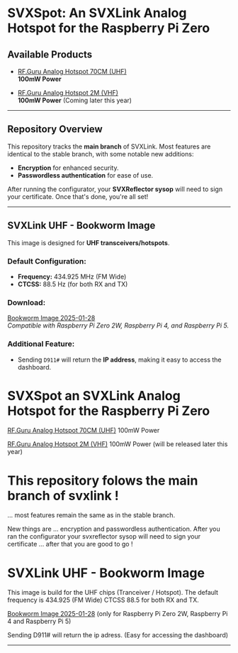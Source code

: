 # SVXSpot: An SVXLink Analog Hotspot for the Raspberry Pi Zero

## Available Products

- [RF.Guru Analog Hotspot 70CM (UHF)](https://shop.rf.guru/products/2025-ce-041-u)  
  **100mW Power**

- [RF.Guru Analog Hotspot 2M (VHF)](https://shop.rf.guru/products/2025-ce-041-v)  
  **100mW Power** (Coming later this year)

---

## Repository Overview

This repository tracks the **main branch** of SVXLink. Most features are identical to the stable branch, with some notable new additions:

- **Encryption** for enhanced security.
- **Passwordless authentication** for ease of use.  

After running the configurator, your **SVXReflector sysop** will need to sign your certificate. Once that's done, you're all set!

---

## SVXLink UHF - Bookworm Image

This image is designed for **UHF transceivers/hotspots**.  

### Default Configuration:
- **Frequency:** 434.925 MHz (FM Wide)
- **CTCSS:** 88.5 Hz (for both RX and TX)

### Download:
[Bookworm Image 2025-01-28](https://storage.googleapis.com/rf-guru/rpi-images/hotspot-main-2025-01-28.img.gz)  
*Compatible with Raspberry Pi Zero 2W, Raspberry Pi 4, and Raspberry Pi 5.*

### Additional Feature:
- Sending `D911#` will return the **IP address**, making it easy to access the dashboard.

# SVXSpot an SVXLink Analog Hotspot for the Raspberry Pi Zero 

[RF.Guru Analog Hotspot 70CM (UHF)](https://shop.rf.guru/products/2025-ce-041-u) 100mW Power

[RF.Guru Analog Hotspot 2M (VHF)](https://shop.rf.guru/products/2025-ce-041-v) 100mW Power (will be released later this year)

# This repository folows the main branch of svxlink !
... most features remain the same as in the stable branch.

New things are ... encryption and passwordless authentication. After you ran the configurator your svxreflector sysop will need to sign your certificate ... after that you are good to go !


# SVXLink UHF - Bookworm Image

This image is build for the UHF chips (Tranceiver / Hotspot). The default frequency is 434.925 (FM Wide) CTCSS 88.5 for both RX and TX.

[Bookworm Image 2025-01-28](https://storage.googleapis.com/rf-guru/rpi-images/hotspot-main-2025-01-28.img.gz)
(only for Raspberry Pi Zero 2W, Raspberry Pi 4 and Raspberry Pi 5)

Sending D911# will return the ip adress. (Easy for accessing the dashboard)

---
